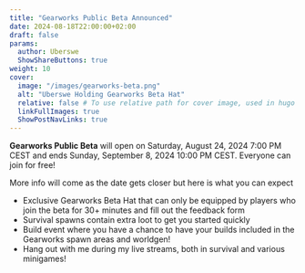 ```yaml
---
title: "Gearworks Public Beta Announced"
date: 2024-08-18T22:00:00+02:00
draft: false
params:
  author: Uberswe
  ShowShareButtons: true
weight: 10
cover:
  image: "/images/gearworks-beta.png"
  alt: "Uberswe Holding Gearworks Beta Hat"
  relative: false # To use relative path for cover image, used in hugo Page-bundles
  linkFullImages: true
  ShowPostNavLinks: true
---
```


**Gearworks Public Beta** will open on Saturday, August 24, 2024 7:00 PM CEST and ends Sunday, September 8, 2024 10:00 PM CEST. Everyone can join for free!

More info will come as the date gets closer but here is what you can expect
- Exclusive Gearworks Beta Hat that can only be equipped by players who join the beta for 30+ minutes and fill out the feedback form
- Survival spawns contain extra loot to get you started quickly
- Build event where you have a chance to have your builds included in the Gearworks spawn areas and worldgen!
- Hang out with me during my live streams, both in survival and various minigames!